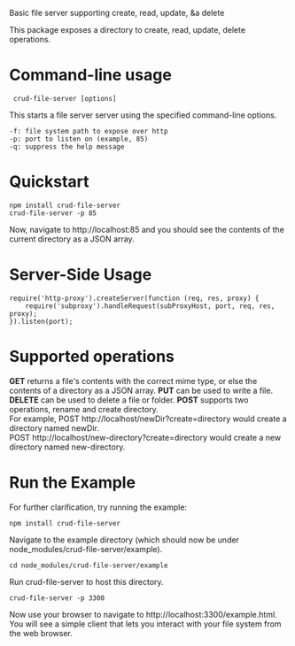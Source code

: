 Basic file server supporting create, read, update, &a delete

This package exposes a directory to create, read, update, delete operations.

Command-line usage
==================

     crud-file-server [options]

This starts a file server server using the specified command-line options.

	-f: file system path to expose over http
	-p: port to listen on (example, 85)
	-q: suppress the help message

Quickstart
==========

    npm install crud-file-server
    crud-file-server -p 85
	
Now, navigate to http://localhost:85 and you should see the contents of the current directory as a JSON array.

Server-Side Usage
=================

	require('http-proxy').createServer(function (req, res, proxy) {
		require('subproxy').handleRequest(subProxyHost, port, req, res, proxy);
	}).listen(port);
	
Supported operations
====================

**GET** returns a file's contents with the correct mime type, or else the contents of a directory as a JSON array.
**PUT** can be used to write a file.
**DELETE** can be used to delete a file or folder.
**POST** supports two operations, rename and create directory.  
For example, POST http://localhost/newDir?create=directory would create a directory named newDir.  
POST http://localhost/new-directory?create=directory would create a new directory named new-directory.

Run the Example
===============

For further clarification, try running the example:

    npm install crud-file-server

Navigate to the example directory (which should now be under node_modules/crud-file-server/example).

	cd node_modules/crud-file-server/example

Run crud-file-server to host this directory. 

    crud-file-server -p 3300
    	
Now use your browser to navigate to http://localhost:3300/example.html.  
You will see a simple client that lets you interact with your file system from the web browser.


    


